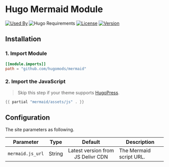 # Hugo Mermaid Module

[![Used By](https://img.shields.io/badge/dynamic/json?color=success&label=used+by&query=repositories_humanize&logo=hugo&style=flat-square&url=https://api.razonyang.com/v1/github/dependents/hugomods/mermaid)](https://github.com/hugomods/mermaid/network/dependents)
![Hugo Requirements](https://img.shields.io/badge/dynamic/json?color=important&label=requirements&query=requirements&logo=hugo&style=flat-square&url=https://api.razonyang.com/v1/hugo/modules/github.com/hugomods/mermaid)
[![License](https://img.shields.io/github/license/hugomods/mermaid?style=flat-square)](https://github.com/hugomods/mermaid/blob/main/LICENSE)
[![Version](https://img.shields.io/github/v/tag/hugomods/mermaid?label=version&style=flat-square)](https://github.com/hugomods/mermaid/tags)

## Installation

### 1. Import Module

```toml
[[module.imports]]
path = "github.com/hugomods/mermaid"
```

### 2. Import the JavaScript

> Skip this step if your theme supports [HugoPress](https://github.com/razonyang/hugopress).

```go
{{ partial "mermaid/assets/js" . }}
```

## Configuration

The site parameters as following.

| Parameter        |  Type  |              Default              | Description             |
| ---------------- | :----: | :-------------------------------: | ----------------------- |
| `mermaid.js_url` | String | Latest version from JS Delivr CDN | The Mermaid script URL. |
